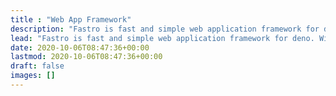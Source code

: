 ```yaml
---
title : "Web App Framework"
description: "Fastro is fast and simple web application framework for deno. With near-native perfomance, you can manage your routing, middlewares, and dependencies cleanly."
lead: "Fastro is fast and simple web application framework for deno. With near-native perfomance, you can manage your routing, middlewares, and dependencies cleanly."
date: 2020-10-06T08:47:36+00:00
lastmod: 2020-10-06T08:47:36+00:00
draft: false
images: []
---
```

